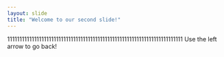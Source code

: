 ```yaml
---
layout: slide
title: "Welcome to our second slide!"
---
```

111111111111111111111111111111111111111111111111111111111111111111111111
Use the left arrow to go back!
